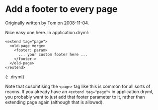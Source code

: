 # Add a footer to every page

Originally written by Tom on 2008-11-04.

Nice easy one here. In application.dryml:

    <extend tag="page">
      <old-page merge>
        <footer: param>
          ... your custom footer here ...
        </footer:>
      </old-page>
    </extend>
{: .dryml}

Note that cusomtising the `<page>` tag like this is common for all sorts of reaons. If you already have an `<extend tag="page">` in application.dryml, you probably want to just add that footer parameter to it, rather than extending page again (although that is allowed).

